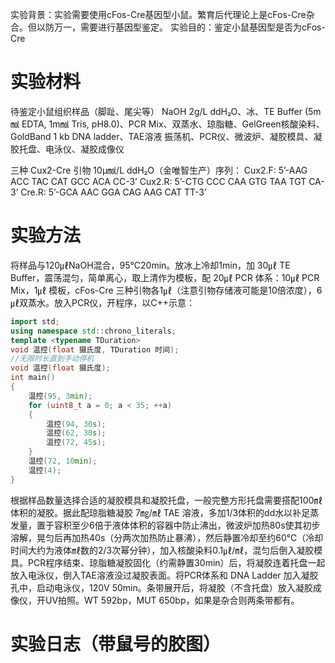 实验背景：实验需要使用cFos-Cre基因型小鼠。繁育后代理论上是cFos-Cre杂合。但以防万一，需要进行基因型鉴定。
实验目的：鉴定小鼠基因型是否为cFos-Cre

# 实验材料
待鉴定小鼠组织样品（脚趾、尾尖等）
NaOH 2g/L ddH₂O、冰、TE Buffer (5m㏖ EDTA, 1m㏖ Tris, pH8.0)、PCR Mix、双蒸水、琼脂糖、GelGreen核酸染料、GoldBand 1 kb DNA ladder、TAE溶液
振荡机、PCR仪、微波炉、凝胶模具、凝胶托盘、电泳仪、凝胶成像仪

三种 Cux2-Cre 引物 10μ㏖/L ddH₂O（金唯智生产）序列：
Cux2.F: 5’-AAG ACC TAC CAT GCC ACA CC-3’
Cux2.R: 5’-CTG CCC CAA GTG TAA TGT CA-3’
Cre.R: 5’-GCA AAC GGA CAG AAG CAT TT-3’

# 实验方法
将样品与120㎕NaOH混合，95℃20min。放冰上冷却1min，加 30㎕ TE Buffer，震荡混匀，简单离心，取上清作为模板，配 20㎕ PCR 体系：10㎕ PCR Mix，1㎕ 模板，cFos-Cre 三种引物各1㎕（注意引物存储液可能是10倍浓度），6㎕双蒸水。放入PCR仪，开程序，以C++示意：
```C++
import std;
using namespace std::chrono_literals;
template <typename TDuration>
void 温控(float 摄氏度, TDuration 时间);
//无限时长直到手动停机
void 温控(float 摄氏度);
int main()
{
	温控(95, 3min);
	for (uint8_t a = 0; a < 35; ++a)
	{
		温控(94, 30s);
		温控(62, 30s);
		温控(72, 45s);
	}
	温控(72, 10min);
	温控(4);
}
```
根据样品数量选择合适的凝胶模具和凝胶托盘，一般完整方形托盘需要搭配100㎖体积的凝胶。据此配琼脂糖凝胶 7㎎/㎖ TAE 溶液，多加1/3体积的dd水以补足蒸发量，置于容积至少6倍于液体体积的容器中防止沸出，微波炉加热80s使其初步溶解，晃匀后再加热40s（分两次加热防止暴沸），然后静置冷却至约60℃（冷却时间大约为液体㎖数的2/3次幂分钟），加入核酸染料0.1㎕/㎖，混匀后倒入凝胶模具。PCR程序结束、琼脂糖凝胶固化（约需静置30min）后，将凝胶连着托盘一起放入电泳仪，倒入TAE溶液没过凝胶表面。将PCR体系和 DNA Ladder 加入凝胶孔中，启动电泳仪，120V 50min。条带展开后，将凝胶（不含托盘）放入凝胶成像仪，开UV拍照。WT 592bp，MUT 650bp，如果是杂合则两条带都有。

# 实验日志（带鼠号的胶图）